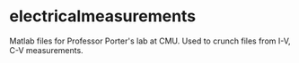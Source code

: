 # electricalmeasurements
Matlab files for Professor Porter's lab at CMU. Used to crunch files from I-V, C-V measurements.
